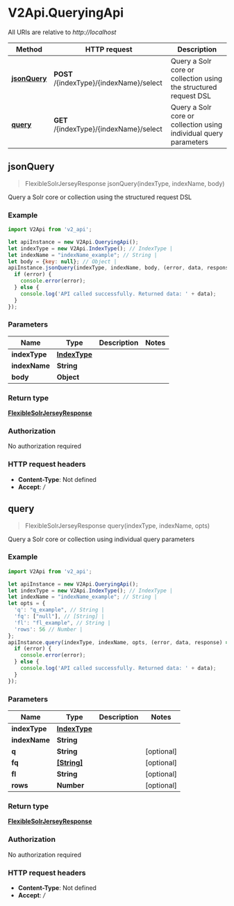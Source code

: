 # V2Api.QueryingApi

All URIs are relative to *http://localhost*

Method | HTTP request | Description
------------- | ------------- | -------------
[**jsonQuery**](QueryingApi.md#jsonQuery) | **POST** /{indexType}/{indexName}/select | Query a Solr core or collection using the structured request DSL
[**query**](QueryingApi.md#query) | **GET** /{indexType}/{indexName}/select | Query a Solr core or collection using individual query parameters



## jsonQuery

> FlexibleSolrJerseyResponse jsonQuery(indexType, indexName, body)

Query a Solr core or collection using the structured request DSL

### Example

```javascript
import V2Api from 'v2_api';

let apiInstance = new V2Api.QueryingApi();
let indexType = new V2Api.IndexType(); // IndexType | 
let indexName = "indexName_example"; // String | 
let body = {key: null}; // Object | 
apiInstance.jsonQuery(indexType, indexName, body, (error, data, response) => {
  if (error) {
    console.error(error);
  } else {
    console.log('API called successfully. Returned data: ' + data);
  }
});
```

### Parameters


Name | Type | Description  | Notes
------------- | ------------- | ------------- | -------------
 **indexType** | [**IndexType**](.md)|  | 
 **indexName** | **String**|  | 
 **body** | **Object**|  | 

### Return type

[**FlexibleSolrJerseyResponse**](FlexibleSolrJerseyResponse.md)

### Authorization

No authorization required

### HTTP request headers

- **Content-Type**: Not defined
- **Accept**: */*


## query

> FlexibleSolrJerseyResponse query(indexType, indexName, opts)

Query a Solr core or collection using individual query parameters

### Example

```javascript
import V2Api from 'v2_api';

let apiInstance = new V2Api.QueryingApi();
let indexType = new V2Api.IndexType(); // IndexType | 
let indexName = "indexName_example"; // String | 
let opts = {
  'q': "q_example", // String | 
  'fq': ["null"], // [String] | 
  'fl': "fl_example", // String | 
  'rows': 56 // Number | 
};
apiInstance.query(indexType, indexName, opts, (error, data, response) => {
  if (error) {
    console.error(error);
  } else {
    console.log('API called successfully. Returned data: ' + data);
  }
});
```

### Parameters


Name | Type | Description  | Notes
------------- | ------------- | ------------- | -------------
 **indexType** | [**IndexType**](.md)|  | 
 **indexName** | **String**|  | 
 **q** | **String**|  | [optional] 
 **fq** | [**[String]**](String.md)|  | [optional] 
 **fl** | **String**|  | [optional] 
 **rows** | **Number**|  | [optional] 

### Return type

[**FlexibleSolrJerseyResponse**](FlexibleSolrJerseyResponse.md)

### Authorization

No authorization required

### HTTP request headers

- **Content-Type**: Not defined
- **Accept**: */*

